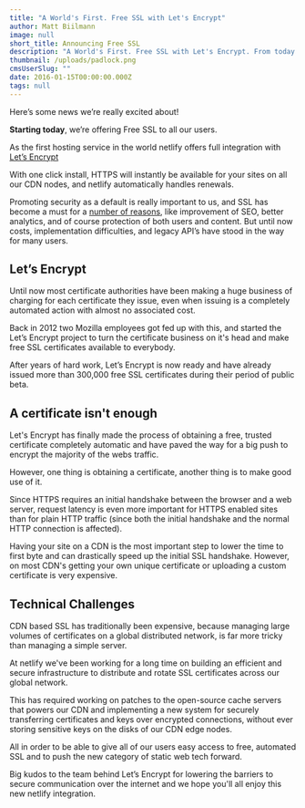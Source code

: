 ```yaml
---
title: "A World's First. Free SSL with Let's Encrypt"
author: Matt Biilmann
image: null
short_title: Announcing Free SSL
description: "A World's First. Free SSL with Let's Encrypt. From today HTTPS is a free one-click setup on all our plans"
thumbnail: /uploads/padlock.png
cmsUserSlug: ""
date: 2016-01-15T00:00:00.000Z
tags: null
---
```


Here’s some news we’re really excited about!

**Starting today**, we’re offering Free SSL to all our users. 

As the first hosting service in the world netlify offers full integration with [Let’s Encrypt](https://letsencrypt.org)

With one click install, HTTPS will instantly be available for your sites on all our CDN nodes, and netlify automatically handles renewals.

Promoting security as a default is really important to us, and SSL has become a must for a [number of reasons](/blog/2014/10/03/five-reasons-you-want-https-for-your-static-site), like improvement of SEO, better analytics, and of course protection of both users and content. But until now costs, implementation difficulties, and legacy API’s have stood in the way for many users.

## Let’s Encrypt

Until now most certificate authorities have been making a huge business of charging for each certificate they issue, even when issuing is a completely automated action with almost no associated cost.

Back in 2012 two Mozilla employees got fed up with this, and started the Let’s Encrypt project to turn the certificate business on it's head and make free SSL certificates available to everybody.

After years of hard work, Let’s Encrypt is now ready and have already issued more than 300,000 free SSL certificates during their period of public beta.

## A certificate isn't enough

Let's Encrypt has finally made the process of obtaining a free, trusted certificate completely automatic and have paved the way for a big push to encrypt the majority of the webs traffic.

However, one thing is obtaining a certificate, another thing is to make good use of it.

Since HTTPS requires an initial handshake between the browser and a web server, request latency is even more important for HTTPS enabled sites than for plain HTTP traffic (since both the initial handshake and the normal HTTP connection is affected).

Having your site on a CDN is the most important step to lower the time to first byte and can drastically speed up the initial SSL handshake. However, on most CDN's getting your own unique certificate or uploading a custom certificate is very expensive.

## Technical Challenges

CDN based SSL has traditionally been expensive, because managing large volumes of certificates on a global distributed network, is far more tricky than managing a simple server.

At netlify we've been working for a long time on building an efficient and secure infrastructure to distribute and rotate SSL certificates across our global network.

This has required working on patches to the open-source cache servers that powers our CDN and implementing a new system for securely transferring certificates and keys over encrypted connections, without ever storing sensitive keys on the disks of our CDN edge nodes.

All in order to be able to give all of our users easy access to free, automated SSL and to push the new category of static web tech forward.

Big kudos to the team behind Let’s Encrypt for lowering the barriers to secure communication over the internet and we hope you'll all enjoy this new netlify integration.

